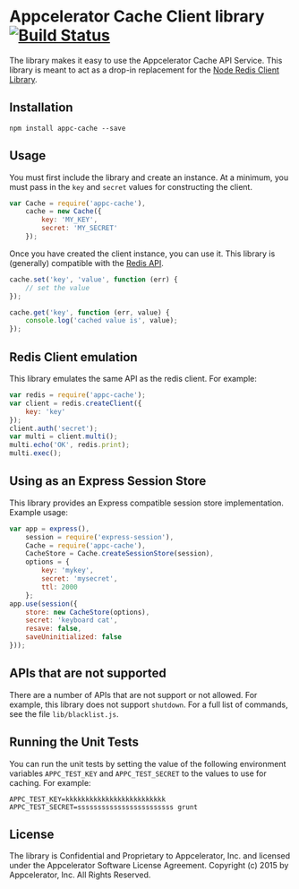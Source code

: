 # Appcelerator Cache Client library [![Build Status](https://travis-ci.org/appcelerator/appc-cache.svg?branch=master)](https://travis-ci.org/appcelerator/appc-cache)

The library makes it easy to use the Appcelerator Cache API Service. This library is meant to act as a drop-in replacement for the [Node Redis Client Library](https://github.com/NodeRedis/node_redis).

## Installation

    npm install appc-cache --save

## Usage

You must first include the library and create an instance.  At a minimum, you must pass in the `key` and `secret` values for constructing the client.

```javascript
var Cache = require('appc-cache'),
    cache = new Cache({
        key: 'MY_KEY',
        secret: 'MY_SECRET'
    });
```

Once you have created the client instance, you can use it.  This library is (generally) compatible with the [Redis API](http://redis.io/commands).

```javascript
cache.set('key', 'value', function (err) {
    // set the value
});

cache.get('key', function (err, value) {
    console.log('cached value is', value);
});
```

## Redis Client emulation

This library emulates the same API as the redis client.  For example:

```javascript
var redis = require('appc-cache');
var client = redis.createClient({
    key: 'key'
});
client.auth('secret');
var multi = client.multi();
multi.echo('OK', redis.print);
multi.exec();
```


## Using as an Express Session Store

This library provides an Express compatible session store implementation.  Example usage:

```javascript
var app = express(),
    session = require('express-session'),
    Cache = require('appc-cache'),
    CacheStore = Cache.createSessionStore(session),
    options = {
        key: 'mykey',
        secret: 'mysecret',
        ttl: 2000
    };
app.use(session({
    store: new CacheStore(options),
    secret: 'keyboard cat',
    resave: false,
    saveUninitialized: false
}));
```

## APIs that are not supported

There are a number of APIs that are not support or not allowed. For example, this library does not support `shutdown`. For a full list of commands, see the file `lib/blacklist.js`.

## Running the Unit Tests

You can run the unit tests by setting the value of the following environment variables `APPC_TEST_KEY` and `APPC_TEST_SECRET` to the values to use for caching. For example:

```
APPC_TEST_KEY=kkkkkkkkkkkkkkkkkkkkkkkkk APPC_TEST_SECRET=ssssssssssssssssssssssss grunt
```

## License

The library is Confidential and Proprietary to Appcelerator, Inc. and licensed under the Appcelerator Software License Agreement. Copyright (c) 2015 by Appcelerator, Inc. All Rights Reserved.
